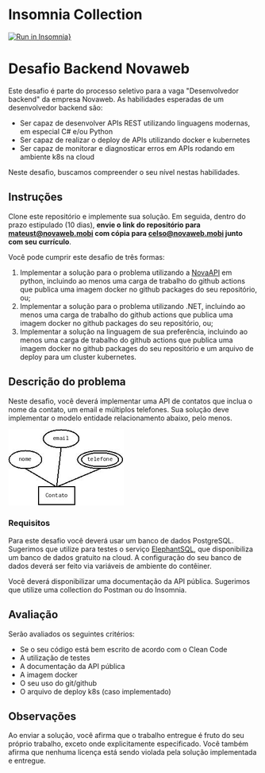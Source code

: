 # Insomnia Collection
[![Run in Insomnia}](https://insomnia.rest/images/run.svg)](https://insomnia.rest/run/?label=Contact%20API&uri=https%3A%2F%2Fraw.githubusercontent.com%2FVictor-Matheus%2FDesafio-Backend-Novaweb%2Fmain%2Fcollection.json)

# Desafio Backend Novaweb

Este desafio é parte do processo seletivo para a vaga "Desenvolvedor backend" da empresa Novaweb. As habilidades esperadas de um desenvolvedor backend são:

 *  Ser capaz de desenvolver APIs REST utilizando linguagens modernas, em especial C# e/ou Python
 *  Ser capaz de realizar o deploy de APIs utilizando docker e kubernetes
 *  Ser capaz de monitorar e diagnosticar erros em APIs rodando em ambiente k8s na cloud

Neste desafio, buscamos compreender o seu nível nestas habilidades.

## Instruções

Clone este repositório e implemente sua solução. Em seguida, dentro do prazo estipulado (10 dias), **envie o link do repositório para mateust@novaweb.mobi com cópia para celso@novaweb.mobi junto com seu currículo**.

Você pode cumprir este desafio de três formas:

1. Implementar a solução para o problema utilizando a [NovaAPI](https://github.com/novaweb-mobi/NovaAPI) em python, incluindo ao menos uma carga de trabalho do github actions que publica uma imagem docker no github packages do seu repositório, ou;
2. Implementar a solução para o problema utilizando .NET, incluindo ao menos uma carga de trabalho do github actions que publica uma imagem docker no github packages do seu repositório, ou;
3. Implementar a solução na linguagem de sua preferência, incluindo ao menos uma carga de trabalho do github actions que publica uma imagem docker no github packages do seu repositório e um arquivo de deploy para um cluster kubernetes.

## Descrição do problema

Neste desafio, você deverá implementar uma API de contatos que inclua o nome da contato, um email e múltiplos telefones. Sua solução deve implementar o modelo entidade relacionamento abaixo, pelo menos.


![image](img/mer.jpg)


### Requisitos

Para este desafio você deverá usar um banco de dados PostgreSQL. Sugerimos que utilize para testes o serviço [ElephantSQL](elephantsql.com), que disponibiliza um banco de dados gratuito na cloud. A configuração do seu banco de dados deverá ser feito via variáveis de ambiente do contêiner.

Você deverá disponibilizar uma documentação da API pública. Sugerimos que utilize uma collection do Postman ou do Insomnia.

## Avaliação

Serão avaliados os seguintes critérios:

 * Se o seu código está bem escrito de acordo com o Clean Code
 * A utilização de testes
 * A documentação da API pública
 * A imagem docker
 * O seu uso do git/github
 * O arquivo de deploy k8s (caso implementado)

## Observações

Ao enviar a solução, você afirma que o trabalho entregue é fruto do seu próprio trabalho, exceto onde explicitamente especificado. Você também afirma que nenhuma licença está sendo violada pela solução implementada e entregue.
